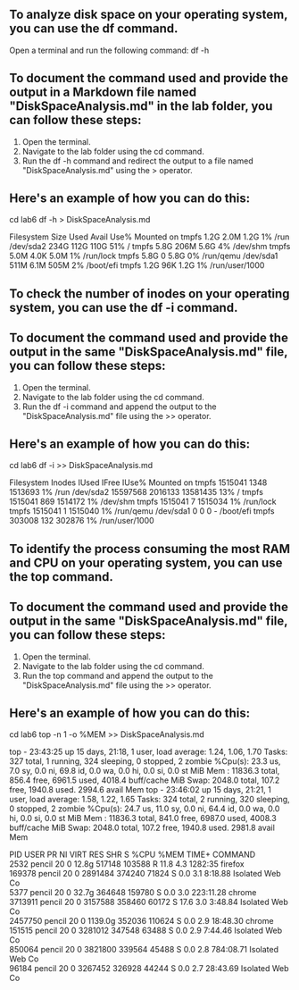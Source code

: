 ## To analyze disk space on your operating system, you can use the df command.

Open a terminal and run the following command: df -h

## To document the command used and provide the output in a Markdown file named "DiskSpaceAnalysis.md" in the lab folder, you can follow these steps:

1. Open the terminal.
2. Navigate to the lab folder using the cd command.
3. Run the df -h command and redirect the output to a file named "DiskSpaceAnalysis.md" using the > operator.

## Here's an example of how you can do this:
cd lab6
df -h > DiskSpaceAnalysis.md

Filesystem      Size  Used Avail Use% Mounted on
tmpfs           1.2G  2.0M  1.2G   1% /run
/dev/sda2       234G  112G  110G  51% /
tmpfs           5.8G  206M  5.6G   4% /dev/shm
tmpfs           5.0M  4.0K  5.0M   1% /run/lock
tmpfs           5.8G     0  5.8G   0% /run/qemu
/dev/sda1       511M  6.1M  505M   2% /boot/efi
tmpfs           1.2G   96K  1.2G   1% /run/user/1000

## To check the number of inodes on your operating system, you can use the df -i command.

## To document the command used and provide the output in the same "DiskSpaceAnalysis.md" file, you can follow these steps:

1. Open the terminal.
2. Navigate to the lab folder using the cd command.
3. Run the df -i command and append the output to the "DiskSpaceAnalysis.md" file using the >> operator.

## Here's an example of how you can do this:
cd lab6
df -i >> DiskSpaceAnalysis.md

Filesystem       Inodes   IUsed    IFree IUse% Mounted on
tmpfs           1515041    1348  1513693    1% /run
/dev/sda2      15597568 2016133 13581435   13% /
tmpfs           1515041     869  1514172    1% /dev/shm
tmpfs           1515041       7  1515034    1% /run/lock
tmpfs           1515041       1  1515040    1% /run/qemu
/dev/sda1             0       0        0     - /boot/efi
tmpfs            303008     132   302876    1% /run/user/1000


## To identify the process consuming the most RAM and CPU on your operating system, you can use the top command.

## To document the command used and provide the output in the same "DiskSpaceAnalysis.md" file, you can follow these steps:

1. Open the terminal.
2. Navigate to the lab folder using the cd command.
3. Run the top command and append the output to the "DiskSpaceAnalysis.md" file using the >> operator.

## Here's an example of how you can do this:
cd lab6
top -n 1 -o %MEM >> DiskSpaceAnalysis.md

top - 23:43:25 up 15 days, 21:18,  1 user,  load average: 1.24, 1.06, 1.70
Tasks: 327 total,   1 running, 324 sleeping,   0 stopped,   2 zombie
%Cpu(s): 23.3 us,  7.0 sy,  0.0 ni, 69.8 id,  0.0 wa,  0.0 hi,  0.0 si,  0.0 st
MiB Mem :  11836.3 total,    856.4 free,   6961.5 used,   4018.4 buff/cache
MiB Swap:   2048.0 total,    107.2 free,   1940.8 used.   2994.6 avail Mem 
top - 23:46:02 up 15 days, 21:21,  1 user,  load average: 1.58, 1.22, 1.65
Tasks: 324 total,   2 running, 320 sleeping,   0 stopped,   2 zombie
%Cpu(s): 24.7 us, 11.0 sy,  0.0 ni, 64.4 id,  0.0 wa,  0.0 hi,  0.0 si,  0.0 st
MiB Mem :  11836.3 total,    841.0 free,   6987.0 used,   4008.3 buff/cache
MiB Swap:   2048.0 total,    107.2 free,   1940.8 used.   2981.8 avail Mem 


   PID USER      PR  NI    VIRT    RES    SHR S  %CPU  %MEM     TIME+ COMMAND                                                             
   2532 pencil    20   0   12.8g 517148 103588 R  11.8   4.3   1282:35 firefox                                                             
 169378 pencil    20   0 2891484 374240  71824 S   0.0   3.1   8:18.88 Isolated Web Co                                                     
   5377 pencil    20   0   32.7g 364648 159780 S   0.0   3.0 223:11.28 chrome                                                              
3713911 pencil    20   0 3157588 358460  60172 S  17.6   3.0   3:48.84 Isolated Web Co                                                     
2457750 pencil    20   0 1139.0g 352036 110624 S   0.0   2.9  18:48.30 chrome                                                              
 151515 pencil    20   0 3281012 347548  63488 S   0.0   2.9   7:44.46 Isolated Web Co                                                     
 850064 pencil    20   0 3821800 339564  45488 S   0.0   2.8 784:08.71 Isolated Web Co                                                     
  96184 pencil    20   0 3267452 326928  44244 S   0.0   2.7  28:43.69 Isolated Web Co       